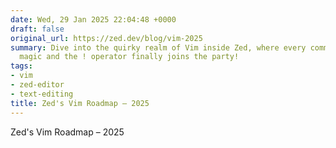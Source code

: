 ```yaml
---
date: Wed, 29 Jan 2025 22:04:48 +0000
draft: false
original_url: https://zed.dev/blog/vim-2025
summary: Dive into the quirky realm of Vim inside Zed, where every command feels like
  magic and the ! operator finally joins the party!
tags:
- vim
- zed-editor
- text-editing
title: Zed's Vim Roadmap – 2025
---
```


Zed's Vim Roadmap – 2025
